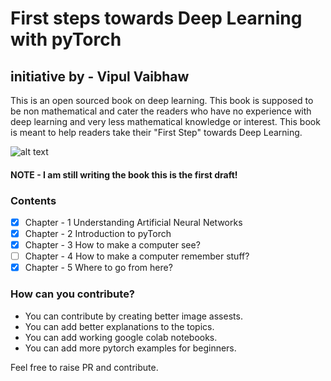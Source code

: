 # First steps towards Deep Learning with pyTorch
## initiative by - Vipul Vaibhaw

This is an open sourced book on deep learning. This book is supposed to be non mathematical and cater the readers who have no experience with deep learning and very less mathematical knowledge or interest. This book is meant to help readers take their "First Step" towards Deep Learning.

![alt text](https://github.com/vaibhawvipul/First-steps-towards-Deep-Learning/blob/master/images/First%20steps%20towards%20deep%20learning%20with%20pytorch%20cover.png "Book Cover")

#### **NOTE** - I am still writing the book this is the first draft!

### Contents 

- [x] Chapter - 1 Understanding Artificial Neural Networks
- [x] Chapter - 2 Introduction to pyTorch
- [x] Chapter - 3 How to make a computer see?
- [ ] Chapter - 4 How to make a computer remember stuff?
- [x] Chapter - 5 Where to go from here?

### How can you contribute? 
- You can contribute by creating better image assests.
- You can add better explanations to the topics. 
- You can add working google colab notebooks.
- You can add more pytorch examples for beginners.

Feel free to raise PR and contribute.
